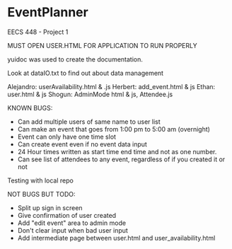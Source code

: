 # EventPlanner
EECS 448 - Project 1


MUST OPEN USER.HTML FOR APPLICATION TO RUN PROPERLY

yuidoc was used to create the documentation.

Look at dataIO.txt to find out about data management

Alejandro: userAvailability.html & .js
Herbert: add_event.html & js
Ethan: user.html & js
Shogun: AdminMode html & js, Attendee.js

KNOWN BUGS:

- Can add multiple users of same name to user list
- Can make an event that goes from 1:00 pm to 5:00 am (overnight)
- Event can only have one time slot
- Can create event even if no event data input
- 24 Hour times written as start time end time and not as one number.
- Can see list of attendees to any event, regardless of if you created it or not

Testing with local repo


NOT BUGS BUT TODO:

- Split up sign in screen
- Give confirmation of user created
- Add "edit event" area to admin mode
- Don't clear input when bad user input
- Add intermediate page between user.html and user_availability.html
